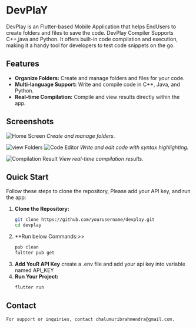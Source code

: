 # DevPlaY
DevPlay is an Flutter-based Mobile Application that  helps EndUsers to create folders and files to save the code.
DevPlay Compiler Supports C++,java and Python.
It offers built-in code compilation and execution, making it a handy tool for developers to test code snippets on the go.
## Features

- **Organize Folders:** Create and manage folders and files for your code.
- **Multi-language Support:** Write and compile code in C++, Java, and Python.
- **Real-time Compilation:** Compile and view results directly within the app.

## Screenshots

![Home Screen](assets/ss1.jpg)
*Create and manage folders.*

![view Folders](assets/ss2.jpg)
![Code Editor](assets/ss5.jpg)
*Write and edit code with syntax highlighting.*

![Compilation Result](assets/ss5.jpg)
*View real-time compilation results.*



## Quick Start

Follow these steps to clone the repository, Please add your API key, and run the app:

1. **Clone the Repository:**
   ```bash
   git clone https://github.com/yourusername/devplay.git
   cd devplay
2. **Run below Commands:>>
   ```bash
   pub clean
   fultter pub get
3. **Add YouR API Key**
     create a .env file and add your api key into variable named API_KEY
4. **Run Your Project:**
    ```bash
    flutter run
   
## Contact
    For support or inquiries, contact chalumuribrahmendra@gmail.com.
